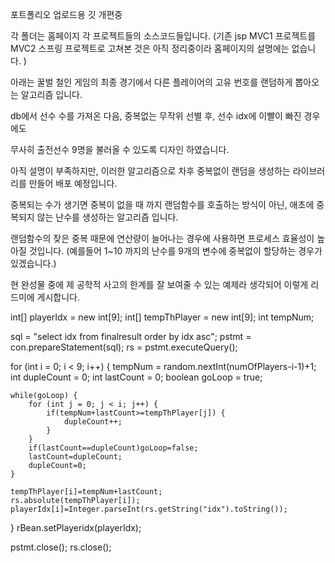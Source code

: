 포트폴리오 업로드용 깃 개편중

각 폴더는 홈페이지 각 프로젝트들의 소스코드들입니다.
(기존 jsp MVC1 프로젝트를 MVC2 스프링 프로젝트로 고쳐본 것은 아직 정리중이라 홈페이지의 설명에는 없습니다. )


아래는 꿀벌 철인 게임의 최종 경기에서 다른 플레이어의 고유 번호를 랜덤하게 뽑아오는 알고리즘 입니다.

db에서 선수 수를 가져온 다음, 중복없는 무작위 선별 후, 선수 idx에 이빨이 빠진 경우에도

무사히 출전선수 9명을 불러올 수 있도록 디자인 하였습니다.

아직 설명이 부족하지만, 이러한 알고리즘으로 차후 중복없이 랜덤을 생성하는 라이브러리를 만들어 배포 예정입니다.

중복되는 수가 생기면 중복이 없을 때 까지 랜덤함수를 호출하는 방식이 아닌, 애초에 중복되지 않는 난수를 생성하는 알고리즘 입니다.

랜덤함수의 잦은 중복 때문에 연산량이 늘어나는 경우에 사용하면 프로세스 효율성이 높아질 것입니다.
(예를들어 1~10 까지의 난수를 9개의 변수에 중복없이 할당하는 경우가 있겠습니다.)

현 완성물 중에 제 공학적 사고의 한계를 잘 보여줄 수 있는 예제라 생각되어 이렇게 리드미에 게시합니다.



int[] playerIdx = new int[9];
int[] tempThPlayer = new int[9];
int tempNum;

sql = "select idx from finalresult order by idx asc";
pstmt = con.prepareStatement(sql);
rs = pstmt.executeQuery();

for (int i = 0; i < 9; i++) {
    tempNum = random.nextInt(numOfPlayers-i-1)+1;
    int dupleCount = 0;
    int lastCount = 0;
    boolean goLoop = true;
    
    while(goLoop) {
        for (int j = 0; j < i; j++) {
            if(tempNum+lastCount>=tempThPlayer[j]) {
                dupleCount++;
            }
        }
        if(lastCount==dupleCount)goLoop=false;
        lastCount=dupleCount;
        dupleCount=0;
    }
    
    tempThPlayer[i]=tempNum+lastCount;
    rs.absolute(tempThPlayer[i]);
    playerIdx[i]=Integer.parseInt(rs.getString("idx").toString());
}
rBean.setPlayeridx(playerIdx);

pstmt.close();
rs.close();